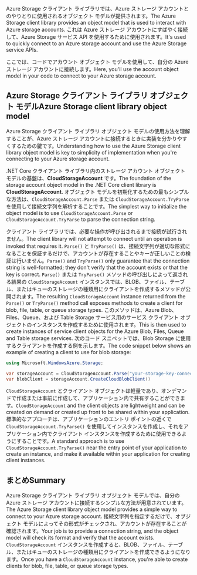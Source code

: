 <span data-ttu-id="d4bd4-101">Azure Storage クライアント ライブラリでは、Azure ストレージ アカウントとのやりとりに使用されるオブジェクト モデルが提供されます。</span><span class="sxs-lookup"><span data-stu-id="d4bd4-101">The Azure Storage client library provides an object model that is used to interact with Azure storage accounts.</span></span> <span data-ttu-id="d4bd4-102">これは Azure ストレージ アカウントにすばやく接続して、Azure Storage サービス API を使用するために使用されます。</span><span class="sxs-lookup"><span data-stu-id="d4bd4-102">It's used to quickly connect to an Azure storage account and use the Azure Storage service APIs.</span></span> 

<span data-ttu-id="d4bd4-103">ここでは、コードでアカウント オブジェクト モデルを使用して、自分の Azure ストレージ アカウントに接続します。</span><span class="sxs-lookup"><span data-stu-id="d4bd4-103">Here, you'll use the account object model in your code to connect to your Azure storage account.</span></span>

## <a name="azure-storage-client-library-object-model"></a><span data-ttu-id="d4bd4-104">Azure Storage クライアント ライブラリ オブジェクト モデル</span><span class="sxs-lookup"><span data-stu-id="d4bd4-104">Azure Storage client library object model</span></span>

<span data-ttu-id="d4bd4-105">Azure Storage クライアント ライブラリ オブジェクト モデルの使用方法を理解することが、Azure ストレージ アカウントに接続するときに実装を分かりやすくするための鍵です。</span><span class="sxs-lookup"><span data-stu-id="d4bd4-105">Understanding how to use the Azure Storage client library object model is key to simplicity of implementation when you're connecting to your Azure storage account.</span></span>

<span data-ttu-id="d4bd4-106">.NET Core クライアント ライブラリ内のストレージ アカウント オブジェクト モデルの基盤は、**CloudStorageAccount** です。</span><span class="sxs-lookup"><span data-stu-id="d4bd4-106">The foundation of the storage account object model in the .NET Core client library is **CloudStorageAccount**.</span></span> <span data-ttu-id="d4bd4-107">オブジェクト モデルを初期化するための最もシンプルな方法は、`CloudStorageAccount.Parse` または `CloudStorageAccount.TryParse` を使用して接続文字列を解析することです。</span><span class="sxs-lookup"><span data-stu-id="d4bd4-107">The simplest way to initialize the object model is to use `CloudStorageAccount.Parse` or `CloudStorageAccount.TryParse` to parse the connection string.</span></span>

<span data-ttu-id="d4bd4-108">クライアント ライブラリでは、必要な操作が呼び出されるまで接続が試行されません。</span><span class="sxs-lookup"><span data-stu-id="d4bd4-108">The client library will not attempt to connect until an operation is invoked that requires it.</span></span> <span data-ttu-id="d4bd4-109">`Parse()` と `TryParse()` は、接続文字列が適切な形式になることを保証するだけで、アカウントが存在することやキーが正しいことの検証は行いません。</span><span class="sxs-lookup"><span data-stu-id="d4bd4-109">`Parse()` and `TryParse()` only guarantee that the connection string is well-formatted; they don't verify that the account exists or that the key is correct.</span></span> <span data-ttu-id="d4bd4-110">`Parse()` または `TryParse()` メソッドの呼び出しによって返される結果の `CloudStorageAccount` インスタンスでは、BLOB、ファイル、テーブル、またはキューのストレージの種類用にクライアントを作成するメソッドが公開されます。</span><span class="sxs-lookup"><span data-stu-id="d4bd4-110">The resulting `CloudStorageAccount` instance returned from the `Parse()` or `TryParse()` method call exposes methods to create a client for blob, file, table, or queue storage types.</span></span> <span data-ttu-id="d4bd4-111">このメソッドは、Azure Blob、Files、Queue、および Table Storage サービス用のサービス クライアント オブジェクトのインスタンスを作成するために使用されます。</span><span class="sxs-lookup"><span data-stu-id="d4bd4-111">This is then used to create instances of service client objects for the Azure Blob, Files, Queue and Table storage services.</span></span> <span data-ttu-id="d4bd4-112">次のコード スニペットでは、Blob Storage に使用するクライアントを作成する例を示します。</span><span class="sxs-lookup"><span data-stu-id="d4bd4-112">The code snippet below shows an example of creating a client to use for blob storage:</span></span>

```c#
using Microsoft.WindowsAzure.Storage;

var storageAccount = CloudStorageAccount.Parse("your-storage-key-connection-string");
var blobClient = storageAccount.CreateCloudBlobClient()
```

<span data-ttu-id="d4bd4-113">`CloudStorageAccount` とクライアント オブジェクトは軽量であり、オンデマンドで作成または事前に作成して、アプリケーション内で共有することができます。</span><span class="sxs-lookup"><span data-stu-id="d4bd4-113">`CloudStorageAccount` and the client objects are lightweight and can be created on demand or created up front to be shared within your application.</span></span> <span data-ttu-id="d4bd4-114">標準的なアプローチは、アプリケーションのエントリ ポイントの近くで `CloudStorageAccount.TryParse()` を使用してインスタンスを作成し、それをアプリケーション内でクライアント インスタンスを作成するために使用できるようにすることです。</span><span class="sxs-lookup"><span data-stu-id="d4bd4-114">A standard approach is to use `CloudStorageAccount.TryParse()` near the entry point of your application to create an instance, and make it available within your application for creating client instances.</span></span>

## <a name="summary"></a><span data-ttu-id="d4bd4-115">まとめ</span><span class="sxs-lookup"><span data-stu-id="d4bd4-115">Summary</span></span>

<span data-ttu-id="d4bd4-116">Azure Storage クライアント ライブラリ オブジェクト モデルでは、自分の Azure ストレージ アカウントに接続するシンプルな方法が用意されています。</span><span class="sxs-lookup"><span data-stu-id="d4bd4-116">The Azure Storage client library object model provides a simple way to connect to your Azure storage account.</span></span> <span data-ttu-id="d4bd4-117">接続文字列を指定するだけで、オブジェクト モデルによってその形式がチェックされ、アカウントが存在することが確認されます。</span><span class="sxs-lookup"><span data-stu-id="d4bd4-117">Your job is to provide a connection string, and the object model will check its format and verify that the account exists.</span></span> <span data-ttu-id="d4bd4-118">`CloudStorageAccount` インスタンスを作成すると、BLOB、ファイル、テーブル、またはキューのストレージの種類用にクライアントを作成できるようになります。</span><span class="sxs-lookup"><span data-stu-id="d4bd4-118">Once you have a `CloudStorageAccount` instance, you're able to create clients for blob, file, table, or queue storage types.</span></span> 